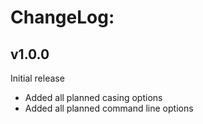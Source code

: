 ChangeLog:
==========

v1.0.0
------

Initial release

* Added all planned casing options
* Added all planned command line options

